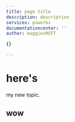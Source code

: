 ```yaml
---
title: page title
description: description
services: powerbi
documentationcenter: ''
author: maggiesMSFT

{}

---
```

# here's
my new topic.

## wow
